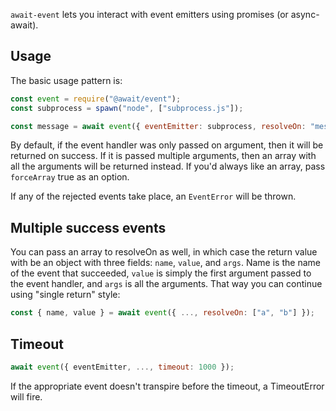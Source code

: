 
`await-event` lets you interact with event emitters using promises (or async-await).

## Usage
The basic usage pattern is:

```javascript
const event = require("@await/event");
const subprocess = spawn("node", ["subprocess.js"]);

const message = await event({ eventEmitter: subprocess, resolveOn: "message", rejectOn:["close", "error"] });
```

By default, if the event handler was only passed on argument, then it will be returned on success. If it is passed
multiple arguments, then an array with all the arguments will be returned instead. If you'd always like an array,
pass `forceArray` true as an option.

If any of the rejected events take place, an `EventError` will be thrown.

## Multiple success events

You can pass an array to resolveOn as well, in which case the return value with be an object with three fields: `name`, `value`, and `args`. Name is the name of the event that succeeded, `value` is simply the first argument passed to the event handler, and `args` is all the arguments. That way you can continue using "single return" style:

```javascript
const { name, value } = await event({ ..., resolveOn: ["a", "b"] });
```

## Timeout

```javascript
await event({ eventEmitter, ..., timeout: 1000 });
```

If the appropriate event doesn't transpire before the timeout, a TimeoutError will fire.

